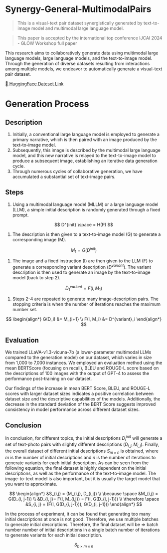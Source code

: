 # Synergy-General-MultimodalPairs
> This is a visual-text pair dataset synergistically generated by text-to-image model and multimodal large language model.

> This paper is accepted by the international top conference IJCAI 2024 - GLOW Workshop full paper

This research aims to collaboratively generate data using multimodal large language models, large language models, and the text-to-image model. Through the generation of diverse datasets resulting from interactions among multiple models, we endeavor to automatically generate a visual-text pair dataset.

[🤗 HuggingFace Dateset Link](https://huggingface.co/datasets/MaoXun/Synergy-General-MultimodalPairs)

# Generation Process
## Description
1. Initially, a conventional large language model is employed to generate a primary narrative, which is then paired with an image produced by the text-to-image model. 
2. Subsequently, this image is described by the multimodal large language model, and this new narrative is relayed to the text-to-image model to produce a subsequent image, establishing an iterative data generation cycle. 
3. Through numerous cycles of collaborative generation, we have accumulated a substantial set of text-image pairs.

## Steps
1. Using a multimodal language model (MLLM) or a large language model (LLM), a simple initial description is randomly generated through a fixed prompt.
   
$$ D^{init} \space = H(P) $$

1. The description is then given to a text-to-image model (G) to generate a corresponding image (M).
   
$$ M_1 = G(D^{init}) $$

1. The image and a fixed instruction (I) are then given to the LLM (F) to generate a corresponding variant description ($D^{variant}$). The variant description is then used to generate an image by the text-to-image model (back to step 2).
   
$$ D^{variant}_1 = F(I, M_1) $$

1. Steps 2-4 are repeated to generate many image-description pairs. The stopping criteria is when the number of iterations reaches the maximum number set.
   
$$ \begin{align*} 
    G(D_i) &= M_{i+1} \\
    F(I, M_i) &= D^{variant}_i 
\end{align*} $$

## Evaluation
We trained LLaVA-v1.3-vicuna-7b (a lower-parameter multimodal LLMs compared to the generation model) on our dataset, which varies in size from 1,000 to 7,000 instances. We employed an evaluation method using the mean BERTScore (focusing on recall), BLEU and ROUGE-L score based on the descriptions of 100 images with the output of GPT-4 to assess the performance post-training on our dataset. 

Our findings of the increase in mean BERT Score, BLEU, and ROUGE-L scores with larger dataset sizes indicates a positive correlation between dataset size and the descriptive capabilities of the models. Additionally, the decrease in the standard deviation of the BERT Score suggests improved consistency in model performance across different dataset sizes. 

## Conclusion
In conclusion, for different topics, the initial descriptions $D_i^{init}$ will generate a set of text-photo pairs with slightly different descriptions ($D_{i,j}, M_{i,j}$). Finally, the overall dataset of different initial descriptions $S_{m\times n}$ is obtained, where $m$ is the number of initial descriptions and $n$ is the number of iterations to generate variants for each initial description. As can be seen from the following equation, the final dataset is highly dependent on the initial descriptions, as well as the performance of the text-to-image model. The image-to-text model is also important, but it is usually the target model that you want to approximate.

$$ \begin{align*} 
&S_{i,j} = (M_{i,j}, D_{i,j}) \\
\because \space &M_{i,j} = G(D_{i, j-1}) \\
&D_{i, j}= F(I, M_{i,j}) = F(I, G(D_{i, j-1})) \\
\therefore \space &S_{i, j} = (F(I, G(D_{i, j-1})), G(D_{i, j-1}))
\end{align*} $$

In the process of experiment, it can be found that generating too many initial descriptions at once is not good. Therefore, we use multiple batches to generate initial descriptions. Therefore, the final dataset will be ⇒ batch number number of initial descriptions in a single batch number of iterations to generate variants for each initial description.

$$S_{b \times m \times n}$$